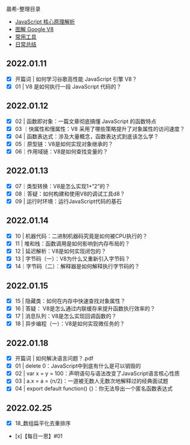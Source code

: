 晨希-整理目录

- [JavaScript 核心原理解析](JavaScript核心原理解析/README.md)
- [图解 Google V8](图解GoogleV8/README.md)
- [常用工具](常用工具/README.md)
- [日常总结](日常总结/README.md)

## 2022.01.11

- [x] 开篇词 | 如何学习谷歌高性能 JavaScript 引擎 V8？
- [x] 01 | V8 是如何执行一段 JavaScript 代码的？

## 2022.01.12

- [x] 02 | 函数即对象：一篇文章彻底搞懂 JavaScript 的函数特点
- [x] 03 ｜快属性和慢属性：V8 采用了哪些策略提升了对象属性的访问速度？
- [x] 04 | 函数表达式：涉及大量概念，函数表达式到底该怎么学？
- [x] 05｜原型链：V8是如何实现对象继承的？
- [x] 06｜作用域链：V8是如何查找变量的？

## 2022.01.13
- [x] 07｜类型转换：V8是怎么实现1+“2”的？
- [x] 08｜答疑：如何构建和使用V8的调试工具d8？
- [x] 09 | 运行时环境：运行JavaScript代码的基石

## 2022.01.14
- [x] 10 | 机器代码：二进制机器码究竟是如何被CPU执行的？
- [x] 11 | 堆和栈：函数调用是如何影响到内存布局的？
- [x] 12 | 延迟解析：V8是如何实现闭包的？
- [x] 13 | 字节码（一）：V8为什么又重新引入字节码？
- [x] 14｜字节码（二）：解释器是如何解释执行字节码的？

## 2022.01.15
- [x] 15 | 隐藏类：如何在内存中快速查找对象属性？
- [x] 16 | 答疑： V8是怎么通过内联缓存来提升函数执行效率的？
- [x] 17 | 消息队列：V8是怎么实现回调函数的？
- [x] 18 | 异步编程（一）：V8是如何实现微任务的？

## 2022.01.18
- [x] 开篇词 | 如何解决语言问题？.pdf
- [x] 01 | delete 0：JavaScript中到底有什么是可以销毁的
- [x] 02 | var x = y = 100：声明语句与语法改变了JavaScript语言核心性质
- [x] 03 | a.x = a = {n/2}：一道被无数人无数次地解释过的经典面试题
- [x] 04 | export default function() {}：你无法导出一个匿名函数表达式

## 2022.02.25
- [x] 18_数组扁平化去重排序
- [x]【每日一思】#01
